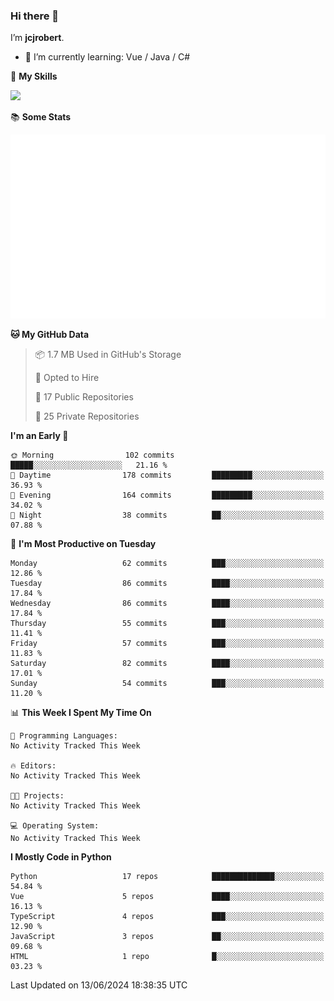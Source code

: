### Hi there 👋

I’m **jcjrobert**.

- 🌱 I’m currently learning: Vue / Java / C#

🌟 **My Skills**

![](https://img.shields.io/badge/-Python-3e74a2?style=flat-square&logo=Python&logoColor=fff)

📚 **Some Stats**

![](https://github.com/jcjrobert/github-stats/blob/master/generated/overview.svg)

<!--START_SECTION:waka-->
**🐱 My GitHub Data** 

> 📦 1.7 MB Used in GitHub's Storage 
 > 
> 💼 Opted to Hire
 > 
> 📜 17 Public Repositories 
 > 
> 🔑 25 Private Repositories 
 > 
**I'm an Early 🐤** 

```text
🌞 Morning                102 commits         █████░░░░░░░░░░░░░░░░░░░░   21.16 % 
🌆 Daytime                178 commits         █████████░░░░░░░░░░░░░░░░   36.93 % 
🌃 Evening                164 commits         █████████░░░░░░░░░░░░░░░░   34.02 % 
🌙 Night                  38 commits          ██░░░░░░░░░░░░░░░░░░░░░░░   07.88 % 
```
📅 **I'm Most Productive on Tuesday** 

```text
Monday                   62 commits          ███░░░░░░░░░░░░░░░░░░░░░░   12.86 % 
Tuesday                  86 commits          ████░░░░░░░░░░░░░░░░░░░░░   17.84 % 
Wednesday                86 commits          ████░░░░░░░░░░░░░░░░░░░░░   17.84 % 
Thursday                 55 commits          ███░░░░░░░░░░░░░░░░░░░░░░   11.41 % 
Friday                   57 commits          ███░░░░░░░░░░░░░░░░░░░░░░   11.83 % 
Saturday                 82 commits          ████░░░░░░░░░░░░░░░░░░░░░   17.01 % 
Sunday                   54 commits          ███░░░░░░░░░░░░░░░░░░░░░░   11.20 % 
```


📊 **This Week I Spent My Time On** 

```text
💬 Programming Languages: 
No Activity Tracked This Week

🔥 Editors: 
No Activity Tracked This Week

🐱‍💻 Projects: 
No Activity Tracked This Week

💻 Operating System: 
No Activity Tracked This Week
```

**I Mostly Code in Python** 

```text
Python                   17 repos            ██████████████░░░░░░░░░░░   54.84 % 
Vue                      5 repos             ████░░░░░░░░░░░░░░░░░░░░░   16.13 % 
TypeScript               4 repos             ███░░░░░░░░░░░░░░░░░░░░░░   12.90 % 
JavaScript               3 repos             ██░░░░░░░░░░░░░░░░░░░░░░░   09.68 % 
HTML                     1 repo              █░░░░░░░░░░░░░░░░░░░░░░░░   03.23 % 
```




 Last Updated on 13/06/2024 18:38:35 UTC
<!--END_SECTION:waka-->
